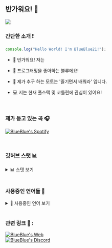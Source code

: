 ## 반가워요! 👋

<img align="left" src="https://komarev.com/ghpvc/?username=blueblue21&style=flat-square"/>

<br>

### 간단한 소개 ❗

```javascript
console.log("Hello World! I'm BlueBlue21!");
```

- 👋 반가워요! 저는

- 💙 프로그래밍을 좋아하는 블루에요!

- 🎤 제가 추구 하는 모토는 '즐기면서 배워라' 입니다.

- 💻 저는 현재 풀스택 및 코틀린에 관심이 있어요!

<br>

### 제가 듣고 있는 곡 🎧

[<img src="" alt="BlueBlue's Spotify"/>](https://open.spotify.com/user/316dsuwjcdkvamqengfjw2dzuyny)

<br>

### 깃허브 스탯 📊

<details>
      <summary>📊 스탯 보기</summary>
      <div align="left">
            <img alt="BlueBlue21's GitHub Stats" src="https://github-readme-stats-mocha-zeta.vercel.app/api?username=bluenoob232&show_icons=true&theme=react"/>
          <img align="top" alt="BlueBlue21's GitHub Top Langs" src="https://github-readme-stats-mocha-zeta.vercel.app/api/top-langs/?username=bluenoob232&show_icons=true&theme=react&layout=compact"/>
      </div>
</details>

<br>

### 사용중인 언어들 💬

<details>
      <summary>💬 사용중인 언어 보기</summary>
      <img align="left" alt="Javascript" width="26px" src="https://github.com/devicons/devicon/blob/master/icons/javascript/javascript-plain.svg"/>
      <img align="left" alt="Javascript" width="26px" src="https://github.com/devicons/devicon/blob/master/icons/javascript/javascript-plain.svg"/>
      <img align="left" alt="Javascript" width="26px" src="https://github.com/devicons/devicon/blob/master/icons/javascript/javascript-plain.svg"/>
      <img align="left" alt="Javascript" width="26px" src="https://github.com/devicons/devicon/blob/master/icons/javascript/javascript-plain.svg"/>
</details>

<br>

### 관련 링크 📌 :

[<img alt="BlueBlue's Web" src="https://img.shields.io/website?style=flat-square&up_color=blue&up_message=BlueBlue%27s%20Web&url=https%3A%2F%2Fbluenoob232.github.io%2FBlueBlueMe%2F"/>](https://bluenoob232.github.io/BlueBlueMe)
<br>
[<img alt="BlueBlue's Discord" src="http://img.shields.io/badge/Discord-%F0%9D%96%A1%F0%9D%97%85%F0%9D%97%8E%F0%9D%96%BE%F0%9D%96%A1%F0%9D%97%85%F0%9D%97%8E%F0%9D%96%BE%232100-blue?style=flat-square"/>](https://discord.com)
